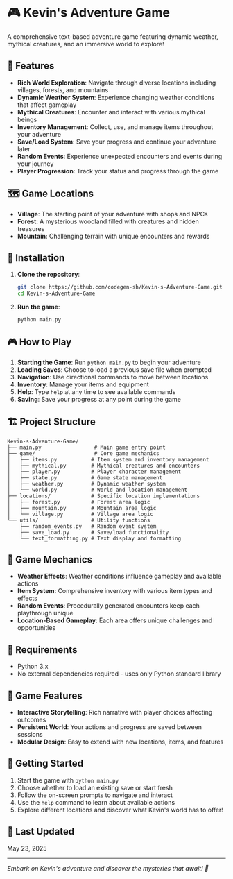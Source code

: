 # 🎮 Kevin's Adventure Game

A comprehensive text-based adventure game featuring dynamic weather, mythical creatures, and an immersive world to explore!

## 🌟 Features

- **Rich World Exploration**: Navigate through diverse locations including villages, forests, and mountains
- **Dynamic Weather System**: Experience changing weather conditions that affect gameplay
- **Mythical Creatures**: Encounter and interact with various mythical beings
- **Inventory Management**: Collect, use, and manage items throughout your adventure
- **Save/Load System**: Save your progress and continue your adventure later
- **Random Events**: Experience unexpected encounters and events during your journey
- **Player Progression**: Track your status and progress through the game

## 🗺️ Game Locations

- **Village**: The starting point of your adventure with shops and NPCs
- **Forest**: A mysterious woodland filled with creatures and hidden treasures
- **Mountain**: Challenging terrain with unique encounters and rewards

## 🎯 Installation

1. **Clone the repository**:
   ```bash
   git clone https://github.com/codegen-sh/Kevin-s-Adventure-Game.git
   cd Kevin-s-Adventure-Game
   ```

2. **Run the game**:
   ```bash
   python main.py
   ```

## 🎮 How to Play

1. **Starting the Game**: Run `python main.py` to begin your adventure
2. **Loading Saves**: Choose to load a previous save file when prompted
3. **Navigation**: Use directional commands to move between locations
4. **Inventory**: Manage your items and equipment
5. **Help**: Type `help` at any time to see available commands
6. **Saving**: Save your progress at any point during the game

## 🏗️ Project Structure

```
Kevin-s-Adventure-Game/
├── main.py                 # Main game entry point
├── game/                   # Core game mechanics
│   ├── items.py           # Item system and inventory management
│   ├── mythical.py        # Mythical creatures and encounters
│   ├── player.py          # Player character management
│   ├── state.py           # Game state management
│   ├── weather.py         # Dynamic weather system
│   └── world.py           # World and location management
├── locations/             # Specific location implementations
│   ├── forest.py          # Forest area logic
│   ├── mountain.py        # Mountain area logic
│   └── village.py         # Village area logic
└── utils/                 # Utility functions
    ├── random_events.py   # Random event system
    ├── save_load.py       # Save/load functionality
    └── text_formatting.py # Text display and formatting
```

## 🎲 Game Mechanics

- **Weather Effects**: Weather conditions influence gameplay and available actions
- **Item System**: Comprehensive inventory with various item types and effects
- **Random Events**: Procedurally generated encounters keep each playthrough unique
- **Location-Based Gameplay**: Each area offers unique challenges and opportunities

## 🔧 Requirements

- Python 3.x
- No external dependencies required - uses only Python standard library

## 🎨 Game Features

- **Interactive Storytelling**: Rich narrative with player choices affecting outcomes
- **Persistent World**: Your actions and progress are saved between sessions
- **Modular Design**: Easy to extend with new locations, items, and features

## 🚀 Getting Started

1. Start the game with `python main.py`
2. Choose whether to load an existing save or start fresh
3. Follow the on-screen prompts to navigate and interact
4. Use the `help` command to learn about available actions
5. Explore different locations and discover what Kevin's world has to offer!

## 📝 Last Updated

May 23, 2025

---

*Embark on Kevin's adventure and discover the mysteries that await! 🌟*

